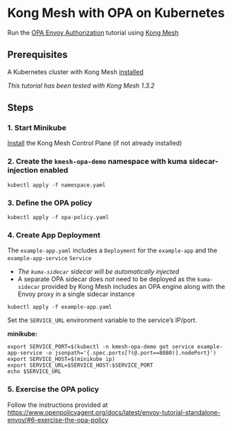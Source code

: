 # Kong Mesh with OPA on Kubernetes

Run the [OPA Envoy Authorization](https://www.openpolicyagent.org/docs/latest/envoy-introduction/) tutorial using [Kong Mesh](https://konghq.com/kong-mesh/)

## Prerequisites

A Kubernetes cluster with Kong Mesh [installed](https://docs.konghq.com/mesh/1.3.x/installation/kubernetes/)

_This tutorial has been tested with Kong Mesh 1.3.2_

## Steps

### 1. Start Minikube

[Install](https://docs.konghq.com/mesh/1.3.x/installation/kubernetes/) the Kong Mesh Control Plane (if not already installed)

### 2. Create the `kmesh-opa-demo` namespace with kuma sidecar-injection enabled

```
kubectl apply -f namespace.yaml
```

### 3. Define the OPA policy

```
kubectl apply -f opa-policy.yaml
```

### 4. Create App Deployment

The `example-app.yaml` includes a `Deployment` for the `example-app` and the `example-app-service` `Service`
* _The `kuma-sidecar` sidecar will be automatically injected_
* A separate OPA sidecar does _not_ need to be deployed as the `kuma-sidecar` provided by Kong Mesh includes an OPA engine along with the Envoy proxy in a single sidecar instance

```
kubectl apply -f example-app.yaml
```

Set the `SERVICE_URL` environment variable to the service’s IP/port.

**minikube:**
```
export SERVICE_PORT=$(kubectl -n kmesh-opa-demo get service example-app-service -o jsonpath='{.spec.ports[?(@.port==8080)].nodePort}')
export SERVICE_HOST=$(minikube ip)
export SERVICE_URL=$SERVICE_HOST:$SERVICE_PORT
echo $SERVICE_URL
```

### 5. Exercise the OPA policy

Follow the instructions provided at https://www.openpolicyagent.org/docs/latest/envoy-tutorial-standalone-envoy/#6-exercise-the-opa-policy
